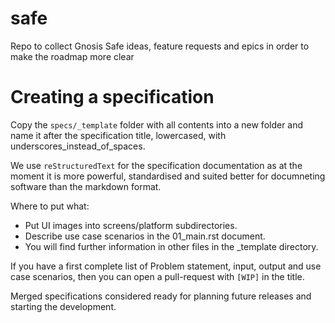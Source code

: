 # safe
Repo to collect Gnosis Safe ideas, feature requests and epics in order to make the roadmap more clear

# Creating a specification

Copy the `specs/_template` folder with all contents into a new folder and name it after the specification title,
lowercased, with underscores_instead_of_spaces.

We use `reStructuredText` for the specification documentation as at the moment it is more powerful, standardised and suited better for documneting software than the markdown format.

Where to put what:
- Put UI images into screens/platform subdirectories.
- Describe use case scenarios in the 01_main.rst document.
- You will find further information in other files in the _template directory.

If you have a first complete list of Problem statement, input, output and use case scenarios, then you can open a pull-request with `[WIP]` in the title.

Merged specifications considered ready for planning future releases and starting the development.

